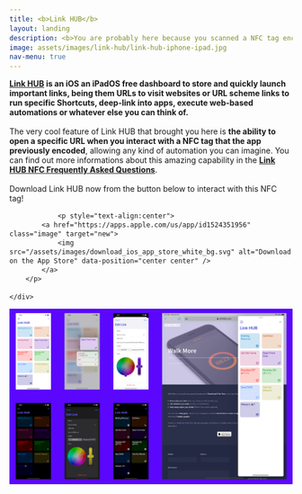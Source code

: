 ```yaml
---
title: <b>Link HUB</b>
layout: landing
description: <b>You are probably here because you scanned a NFC tag encoded by Link HUB, but don't have the app installed on your device...</b>
image: assets/images/link-hub/link-hub-iphone-ipad.jpg
nav-menu: true
---
```


<!-- Main -->
<div id="main">

<!-- One -->
<section id="one">
	<div class="inner">
		<p>
			<b><a href="https://apps.apple.com/us/app/id1524351956">Link HUB</a> is an iOS an iPadOS free dashboard to store and quickly launch important links, being them URLs to visit websites or URL scheme links to run specific Shortcuts, deep-link into apps, execute web-based automations or whatever else you can think of.</b><br><br>The very cool feature of Link HUB that brought you here is <b>the ability to open a specific URL when you interact with a NFC tag that the app previously encoded</b>, allowing any kind of automation you can imagine. You can find out more informations about this amazing capability in the <b><a href="{{ site.baseurl }}/link-hub/link-hub_nfc_faq">Link HUB NFC Frequently Asked Questions</a></b>.<br><br>Download Link HUB now from the button below to interact with this NFC tag!
		</p>
		
				<p style="text-align:center">
			<a href="https://apps.apple.com/us/app/id1524351956" class="image" target="new">
				<img src="/assets/images/download_ios_app_store_white_bg.svg" alt="Download on the App Store" data-position="center center" />
			</a>
		</p>
		
	</div>
</section>
<img src="assets/images/link-hub/link-hub-screenshots.png" alt="" data-position="center center"/>
</div>